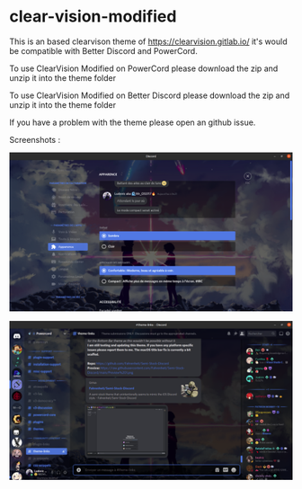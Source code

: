 # clear-vision-modified
This is an based clearvison theme of https://clearvision.gitlab.io/ it's would be compatible with Better Discord and PowerCord.


To use ClearVision Modified on PowerCord please download the zip and unzip it into the theme folder

To use ClearVision Modified on Better Discord please download the zip and unzip it into the theme folder



If you have a problem with the theme please open an github issue.


Screenshots :

![Scrrenshots 1](https://raw.githubusercontent.com/Ludo-code/clear-vision-modified/main/screenshots/screen_1.png)




![Scrrenshots 1](https://raw.githubusercontent.com/Ludo-code/clear-vision-modified/main/screenshots/screen_2.png)
